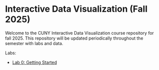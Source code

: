# Interactive Data Visualization (Fall 2025)

Welcome to the CUNY Interactive Data Visualization course repository for fall 2025. This repository will be updated periodically throughout the semester with labs and data.

Labs:

- [Lab 0: Getting Started](/lab_0/readme)
